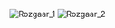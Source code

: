 ![Rozgaar_1](https://github.com/user-attachments/assets/fc050b0c-e6f7-4ddc-b141-470c00c96b90)
![Rozgaar_2](https://github.com/user-attachments/assets/97a7899a-897b-45c9-b827-ff0d64a1434f)

